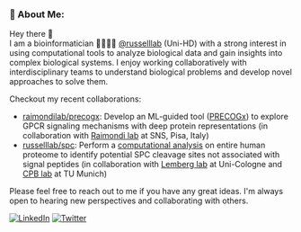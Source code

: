 ### 💫 About Me:
Hey there 👋<br>
I am a bioinformatician 🧬🧑🏻‍💻 [@russelllab](http://russelllab.org/) (Uni-HD) with a strong interest in using computational tools to analyze biological data and gain insights into complex biological systems. I enjoy working collaboratively with interdisciplinary teams to understand biological problems and develop novel approaches to solve them.

Checkout my recent collaborations:
* [raimondilab/precogx](https://github.com/raimondilab/precogx): Develop an ML-guided tool ([PRECOGx](precogx.bioinfo1.sns.it)) to explore GPCR signaling mechanisms with deep protein representations (in collaboration with [Raimondi lab](https://bioinfolab.sns.it/) at SNS, Pisa, Italy)
* [russelllab/spc](https://github.com/russelllab/spc): Perform a [computational analysis](spc.russelllab.org) on entire human proteome to identify potential SPC cleavage sites not associated with signal peptides (in collaboration with [Lemberg lab](https://biochemie-med.uni-koeln.de/en/research/research-groups/lemberg-lab) at Uni-Cologne and [CPB lab](https://www.department.ch.tum.de/cell/home/) at TU Munich)

Please feel free to reach out to me if you have any great ideas. I'm always open to hearing new perspectives and collaborating with others.

[![LinkedIn](https://img.shields.io/badge/LinkedIn-%230077B5.svg?logo=linkedin&logoColor=white)](https://linkedin.com/in/gurdeep330) [![Twitter](https://img.shields.io/badge/Twitter-%231DA1F2.svg?logo=Twitter&logoColor=white)](https://twitter.com/gurdeep330) 
